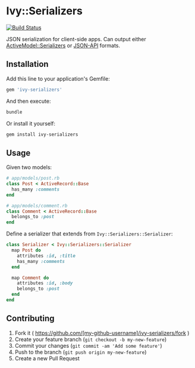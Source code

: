 # Ivy::Serializers

[![Build Status](https://travis-ci.org/IvyApp/ivy-serializers.svg?branch=master)](https://travis-ci.org/IvyApp/ivy-serializers)

JSON serialization for client-side apps. Can output either
[ActiveModel::Serializers](https://github.com/rails-api/active_model_serializers)
or [JSON-API](http://jsonapi.org/) formats.

## Installation

Add this line to your application's Gemfile:

```ruby
gem 'ivy-serializers'
```

And then execute:

```sh
bundle
```

Or install it yourself:

```sh
gem install ivy-serializers
```

## Usage

Given two models:

```ruby
# app/models/post.rb
class Post < ActiveRecord::Base
  has_many :comments
end
```

```ruby
# app/models/comment.rb
class Comment < ActiveRecord::Base
  belongs_to :post
end
```

Define a serializer that extends from `Ivy::Serializers::Serializer`:

```ruby
class Serializer < Ivy::Serializers::Serializer
  map Post do
    attributes :id, :title
    has_many :comments
  end

  map Comment do
    attributes :id, :body
    belongs_to :post
  end
end
```

## Contributing

1. Fork it ( https://github.com/[my-github-username]/ivy-serializers/fork )
2. Create your feature branch (`git checkout -b my-new-feature`)
3. Commit your changes (`git commit -am 'Add some feature'`)
4. Push to the branch (`git push origin my-new-feature`)
5. Create a new Pull Request
